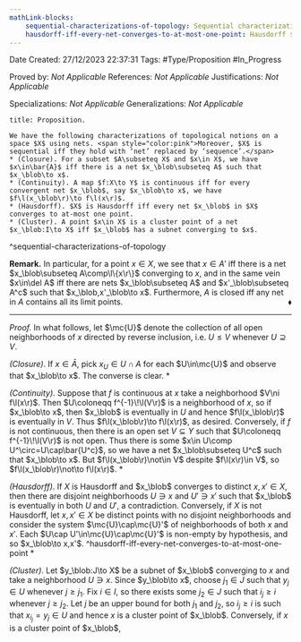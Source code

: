 ```yaml
---
mathLink-blocks:
    sequential-characterizations-of-topology: Sequential characterizations of topology
    hausdorff-iff-every-net-converges-to-at-most-one-point: Hausdorff $\Leftrightarrow$ uniqueness of limits
---
```


<div class="topSpace"></div>

Date Created: 27/12/2023 22:37:31
Tags: #Type/Proposition #In_Progress

Proved by: <i>Not Applicable</i>
References: <i>Not Applicable</i>
Justifications: <i>Not Applicable</i>

Specializations: <i>Not Applicable</i>
Generalizations: <i>Not Applicable</i>

``` ad-Proposition
title: Proposition.

We have the following characterizations of topological notions on a space $X$ using nets. <span style="color:pink">Moreover, $X$ is sequential iff they hold with ‘net’ replaced by ‘sequence’.</span>
* (Closure). For a subset $A\subseteq X$ and $x\in X$, we have $x\in\bar{A}$ iff there is a net $x_\blob\subseteq A$ such that $x_\blob\to x$.
* (Continuity). A map $f:X\to Y$ is continuous iff for every convergent net $x_\blob$, say $x_\blob\to x$, we have $f\l(x_\blob\r)\to f\l(x\r)$.
* (Hausdorff). $X$ is Hausdorff iff every net $x_\blob$ in $X$ converges to at-most one point.
* (Cluster). A point $x\in X$ is a cluster point of a net $x_\blob:I\to X$ iff $x_\blob$ has a subnet converging to $x$.

```
^sequential-characterizations-of-topology

<b>Remark.</b> In particular, for a point $x\in X$, we see that $x\in A'$ iff there is a net $x_\blob\subseteq A\comp\l\{x\r\}$ converging to $x$, and in the same vein $x\in\del A$ iff there are nets $x_\blob\subseteq A$ and $x'_\blob\subseteq A^c$ such that $x_\blob,x'_\blob\to x$. Furthermore, $A$ is closed iff any net in $A$ contains all its limit points.<span style="float:right;">$\blacklozenge$</span>

---

<i>Proof.</i> In what follows, let $\mc{U}$ denote the collection of all open neighborhoods of $x$ directed by reverse inclusion, i.e. $U\leq V$ whenever $U\supseteq V$.

<i>(Closure)</i>. If $x\in\bar{A}$, pick $x_U\in U\cap A$ for each $U\in\mc{U}$ and observe that $x_\blob\to x$. The converse is clear.
* 

<i>(Continuity)</i>. Suppose that $f$ is continuous at $x$ take a neighborhood $V\ni f\l(x\r)$. Then $U\coloneqq f^{-1}\!\l(V\r)$ is a neighborhood of $x$, so if $x_\blob\to x$, then $x_\blob$ is eventually in $U$ and hence $f\l(x_\blob\r)$ is eventually in $V$. Thus $f\l(x_\blob\r)\to f\l(x\r)$, as desired. Conversely, if $f$ is not continuous, then there is an open set $V\subseteq Y$ such that $U\coloneqq f^{-1}\!\l(V\r)$ is not open. Thus there is some $x\in U\comp U^\circ=U\cap\bar{U^c}$, so we have a net $x_\blob\subseteq U^c$ such that $x_\blob\to x$. But $f\l(x_\blob\r)\not\in V$ despite $f\l(x\r)\in V$, so $f\l(x_\blob\r)\not\to f\l(x\r)$.
*

<i>(Hausdorff)</i>. If $X$ is Hausdorff and $x_\blob$ converges to distinct $x,x'\in X$, then there are disjoint neighborhoods $U\ni x$ and $U'\ni x'$ such that $x_\blob$ is eventually in both $U$ and $U'$, a contradiction. Conversely, if $X$ is not Hausdorff, let $x,x'\in X$ be distinct points with no disjoint neighborhoods and consider the system $\mc{U}\cap\mc{U}'$ of neighborhoods of both $x$ and $x'$. Each $U\cap U'\in\mc{U}\cap\mc{U}'$ is non-empty by hypothesis, and so $x_\blob\to x,x'$. ^hausdorff-iff-every-net-converges-to-at-most-one-point
* 

<i>(Cluster)</i>. Let $y_\blob:J\to X$ be a subnet of $x_\blob$ converging to $x$ and take a neighborhood $U\ni x$. Since $y_\blob\to x$, choose $j_1\in J$ such that $y_j\in U$ whenever $j\geq j_1$. Fix $i\in I$, so there exists some $j_2\in J$ such that $i_j\geq i$ whenever $j\geq j_2$. Let $j$ be an upper bound for both $j_1$ and $j_2$, so $i_j\geq i$ is such that $x_{i_j}=y_j\in U$ and hence $x$ is a cluster point of $x_\blob$. Conversely,  if $x$ is a cluster point of $x_\blob$, 
